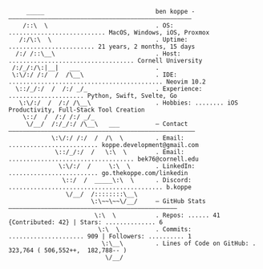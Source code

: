 ```jsoniq
     _____                               ben koppe -——————————————————————————————————————————————————— 
    /::\  \                              . OS: ........................... MacOS, Windows, iOS, Proxmox
   /:/\:\  \                             . Uptime: ........................ 21 years, 2 months, 15 days
  /:/ /::\__\                            . Host: ................................... Cornell University
 /:/_/:/\:|__|   ___                     . 
 \:\/:/ /:/  /  /\__\                    . IDE: ........................................... Neovim 10.2
  \::/_/:/  /  /:/ _/_                   . Experience: ..................... Python, Swift, Svelte, Go
   \:\/:/  /  /:/ /\__\                  . Hobbies: ........ iOS Productivity, Full-Stack Tool Creation
    \::/  /  /:/ /:/ _/_ 
     \/__/  /:/_/:/ /\__\   ___          — Contact ————————————————————————————————————————————————————
            \:\/:/ /:/  /  /\  \         . Email: ......................... koppe.development@gmail.com
             \::/_/:/  /   \:\  \        . Email: ................................... bek76@cornell.edu
              \:\/:/  /     \:\  \       . LinkedIn: ......................... go.thekoppe.com/linkedin
               \::/  /  _____\:\  \      . Discord: ........................................... b.koppe
                \/__/  /::::::::\__\
                       \:\~~\~~\/__/     — GitHub Stats ———————————————————————————————————————————————
                        \:\  \           . Repos: ...... 41 {Contributed: 42} | Stars: .............. 6
                         \:\  \          . Commits: ..................... 909 | Followers: .......... 1
                          \:\__\         . Lines of Code on GitHub: . 323,764 ( 506,552++,  182,788-- )
                           \/__/    

```

<!--
**benkoppe/benkoppe** is a ✨ _special_ ✨ repository because its `README.md` (this file) appears on your GitHub profile.

Here are some ideas to get you started:

- 🔭 I’m currently working on ...
- 🌱 I’m currently learning ...
- 👯 I’m looking to collaborate on ...
- 🤔 I’m looking for help with ...
- 💬 Ask me about ...
- 📫 How to reach me: ...
- 😄 Pronouns: ...
- ⚡ Fun fact: ...
-->
